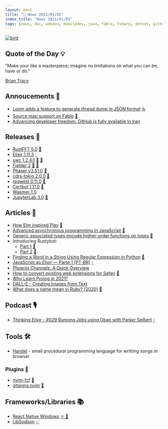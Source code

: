 ```yaml
---
layout: post
title: "📜 News 2021/01/05"
index_title: "News 2021/01/05"
tags: [news, dev, webdev, mobiledev, java, fable, fsharp, dotnet, github, rustlang, elixir, javascript, python, webassembly, elmlang, safari, prolog, ruby, rubyonrails, neovim, reactnative, windows, vlang ai, prolog]
---
```


<a href="https://daily-tech-news.github.io/2021/01/05/news.html">
  <img src="https://user-images.githubusercontent.com/430272/103716346-8edb5580-4fa1-11eb-8fc4-882b51014785.jpg"
     alt="bird"
     class="image">
</a>

## Quote of the Day 💡

"Make your like a masterpiece; imagine no limitations on what you can be, have or do."

[Brian Tracy](https://en.wikipedia.org/wiki/Brian_Tracy)

## Annoucements 🥁

- [Loom adds a feature to generate thread dump in JSON format](https://github.com/openjdk/loom/blob/fibers/src/java.base/share/classes/jdk/internal/vm/ThreadDump.java#L115) [☕️](https://www.java.com "#java")
- [Source map support on Fable](https://github.com/fable-compiler/Fable/issues/2166#issuecomment-754599388) [🔷](https://fsharp.org "#fsharp #dotnet")
- [Advancing developer freedom: GitHub is fully available in Iran](https://github.blog/2021-01-05-advancing-developer-freedom-github-is-fully-available-in-iran/)

## Releases 🥳

- [RustFFT 5.0](https://users.rust-lang.org/t/rustfft-5-0-has-been-released/53709) [🦀](https://www.rust-lang.org "#rust")
- [Elixir 1.11.3](https://github.com/elixir-lang/elixir/releases/tag/v1.11.3) [💧](https://elixir-lang.org "#elixirlang")
- [swc 1.2.43](https://swc.rs/blog/2020/12/30/swc-1.2.43) [🦀](https://www.rust-lang.org "#rust") [🔶](https://www.ecma-international.org "#javascript")
- [Fielder 2](https://dev.to/andyrichardsonn/whats-new-in-fielder-v2-5e8f) [🔶](https://www.ecma-international.org "#javascript") [🔶](https://reactjs.org "#reactjs")
- [Phaser v3.51.0](https://github.com/photonstorm/phaser/releases/tag/v3.51.0) [🔶](https://www.ecma-international.org "#javascript")
- [cdrs-tokio 2.0.0](https://crates.io/crates/cdrs-tokio/2.0.0) [🦀](https://www.rust-lang.org "#rust")
- [reqwest 0.11.0](https://github.com/seanmonstar/reqwest/releases/tag/v0.11.0) [🦀](https://www.rust-lang.org "#rust")
- [Certbot 1.11.0](https://github.com/certbot/certbot/releases/tag/v1.11.0) [🐍](https://www.python.org "#python")
- [Wasmer 1.0](https://medium.com/wasmer/wasmer-1-0-3f86ca18c043)
- [JupyterLab 3.0](https://medium.com/wasmer/wasmer-1-0-3f86ca18c043) [🐍](https://www.python.org "#python")

## Articles 📜

- [How Elm inspired Play](https://fossils.play-lang.dev/compiler/wiki?name=How%20Elm%20inspired%20Play) [🔰](https://elm-lang.org "#elmlang")
- [Advanced asynchronous programming in JavaScript](https://nicolas-van.medium.com/advanced-asynchronous-programming-in-javascript-60ace6f7330b) [🔶](https://www.ecma-international.org "#javascript")
- [Generic associated types encode higher-order functions on types](https://willcrichton.net/notes/gats-are-hofs/) [🦀](https://www.rust-lang.org "#rust")
- Introducing Rustybot:
  - [Part 1](https://objectdisoriented.evokewonder.com/posts/introducing-rustybot-part-1/) [🦀](https://www.rust-lang.org "#rust")
  - [Part 2](https://objectdisoriented.evokewonder.com/posts/introducing-rustybot-part-2/) [🦀](https://www.rust-lang.org "#rust")
- [Finding a Word in a String Using Regular Expression in Python](https://nexteven.com/finding-a-word-in-a-string-using-regular-expression-in-python/) [🐍](https://www.python.org "#python")
- [JavaScript ao Elixir — Parte 1 (PT-BR)](https://rvphael.medium.com/do-javascript-ao-elixir-parte-1-bbefd3e359b7) [💧](https://elixir-lang.org "#elixirlang")
- [Phoenix Channels: A Quick Overview](https://codythomasdemartin.medium.com/phoenix-channels-a-quick-overview-cece6a6f439)
- [How to convert existing web extensions for Safari](https://developer.apple.com/news/?id=qiz0arxc&utm_source=GiacomoBalli.com&utm_medium=GiacomoBalli.com&utm_campaign=GiacomoBalli.com) [🦁](https://www.apple.com/safari "#safari")
- [Why Learn Prolog in 2021?](http://dstrohmaier.com/why-learn-prolog-in-2021/)
- [DALL-E - Creating Images from Text](https://openai.com/blog/dall-e)
- [What does a name mean in Ruby? (2020)](https://codythomasdemartin.medium.com/what-does-a-name-mean-in-ruby-863310fd1066) [🔻](https://www.ruby-lang.org "#ruby")

## Podcast 🎙

- [Thinking Elixir - #029 Running Jobs using Oban with Parker Selbert](https://thinkingelixir.com/podcast-episodes/029-running-jobs-using-oban-with-parker-selbert/) [💧](https://elixir-lang.org "#elixirlang")

## Tools 🛠

- [Handel](https://handel-pl.github.io/) - small procedural programming language for writting songs in browser
<!-- - [iron-carrier](https://github.com/balliegojr/iron-carrier) - synchronize files in multiple computers [🦀](https://www.rust-lang.org "#rust") -->

### Plugins 🔌

- [nvim-fzf](https://github.com/vijaymarupudi/nvim-fzf) [🍃](https://neovim.io "#neovim")
- [gitsigns.nvim](https://github.com/lewis6991/gitsigns.nvim) [🍃](https://neovim.io "#neovim")

## Frameworks/Libraries 📚

- [React Native Windows](https://github.com/microsoft/react-native-windows) [⚛️ ](https://reactnative.dev "#reactnative") [🦋](https://www.microsoft.com/pt-br/windows "#windows")
- [LibSodium](https://github.com/vlang/libsodium) [✅](https://vlang.io "#vlang")


